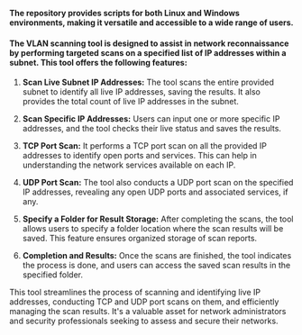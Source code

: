 
**The repository provides scripts for both Linux and Windows environments, making it versatile and accessible to a wide range of users.**


#### The VLAN scanning tool is designed to assist in network reconnaissance by performing targeted scans on a specified list of IP addresses within a subnet. This tool offers the following features:

1. **Scan Live Subnet IP Addresses:** The tool scans the entire provided subnet to identify all live IP addresses, saving the results. It also provides the total count of live IP addresses in the subnet.

2. **Scan Specific IP Addresses:** Users can input one or more specific IP addresses, and the tool checks their live status and saves the results.

3. **TCP Port Scan:** It performs a TCP port scan on all the provided IP addresses to identify open ports and services. This can help in understanding the network services available on each IP.

4. **UDP Port Scan:** The tool also conducts a UDP port scan on the specified IP addresses, revealing any open UDP ports and associated services, if any.

5. **Specify a Folder for Result Storage:** After completing the scans, the tool allows users to specify a folder location where the scan results will be saved. This feature ensures organized storage of scan reports.

6. **Completion and Results:** Once the scans are finished, the tool indicates the process is done, and users can access the saved scan results in the specified folder.

This tool streamlines the process of scanning and identifying live IP addresses, conducting TCP and UDP port scans on them, and efficiently managing the scan results. It's a valuable asset for network administrators and security professionals seeking to assess and secure their networks.
